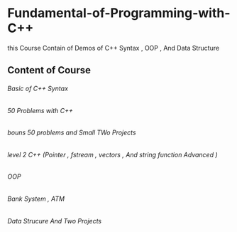 # Fundamental-of-Programming-with-C++
this Course Contain of Demos of C++ Syntax , OOP , And Data Structure 
## Content of Course
###### Basic of C++ Syntax 
###### 50 Problems with C++ 
###### bouns 50 problems and Small TWo Projects 
###### level 2 C++ (Pointer , fstream , vectors , And string function Advanced )
###### OOP
###### Bank System , ATM 
###### Data Strucure And Two Projects



